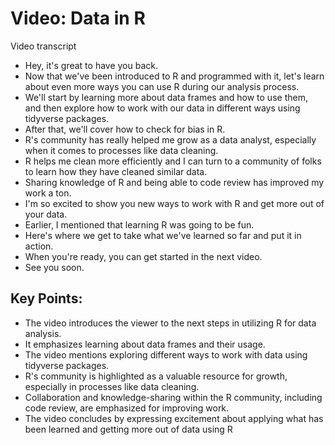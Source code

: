 # Video: Data in R

Video transcript

- Hey, it's great to have you back.
- Now that we've been introduced to R and programmed with it, let's learn about even more ways you can use R during our analysis process.
- We'll start by learning more about data frames and how to use them, and then explore how to work with our data in different ways using tidyverse packages.
- After that, we'll cover how to check for bias in R.
- R's community has really helped me grow as a data analyst, especially when it comes to processes like data cleaning.
- R helps me clean more efficiently and I can turn to a community of folks to learn how they have cleaned similar data.
- Sharing knowledge of R and being able to code review has improved my work a ton.
- I'm so excited to show you new ways to work with R and get more out of your data.
- Earlier, I mentioned that learning R was going to be fun.
- Here's where we get to take what we've learned so far and put it in action.
- When you're ready, you can get started in the next video.
- See you soon.

## **Key Points:**

- The video introduces the viewer to the next steps in utilizing R for data analysis.
- It emphasizes learning about data frames and their usage.
- The video mentions exploring different ways to work with data using tidyverse packages.
- R's community is highlighted as a valuable resource for growth, especially in processes like data cleaning.
- Collaboration and knowledge-sharing within the R community, including code review, are emphasized for improving work.
- The video concludes by expressing excitement about applying what has been learned and getting more out of data using R

